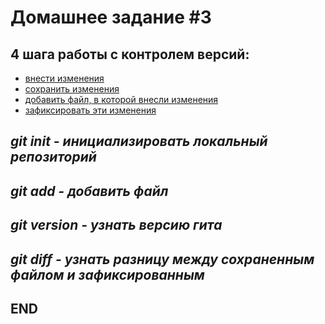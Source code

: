 # Домашнее задание #3
## 4 шага работы с контролем версий:
 * <u>внести изменения</u>
 * <u>сохранить изменения</u>
 * <u>добавить файл, в которой внесли изменения</u>
 * <u>зафиксировать эти изменения</u>
 ## ***git init - инициализировать локальный репозиторий***
 ## ***git add - добавить файл***
 ## ***git version - узнать версию гита***
 ## ***git diff - узнать разницу между сохраненным файлом и зафиксированным***

 ## END